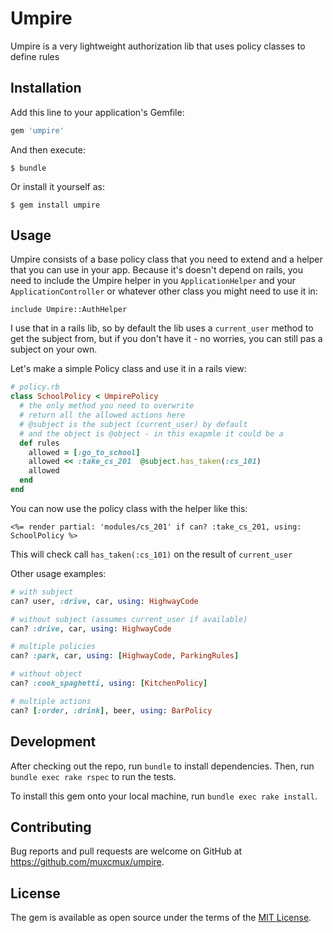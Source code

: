 # Umpire

Umpire is a very lightweight authorization lib that uses policy classes to define rules

## Installation

Add this line to your application's Gemfile:

```ruby
gem 'umpire'
```

And then execute:

    $ bundle

Or install it yourself as:

    $ gem install umpire

## Usage

Umpire consists of a base policy class that you need to extend and a helper that you can use in your app.
Because it's doesn't depend on rails, you need to include the Umpire helper in you `ApplicationHelper`
and your `ApplicationController` or whatever other class you might need to use it in:

    include Umpire::AuthHelper

I use that in a rails lib, so by default the lib uses a `current_user` method to get the subject from,
but if you don't have it - no worries, you can still pas a subject on your own.

Let's make a simple Policy class and use it in a rails view:

```ruby
# policy.rb
class SchoolPolicy < UmpirePolicy
  # the only method you need to overwrite
  # return all the allowed actions here
  # @subject is the subject (current_user) by default
  # and the object is @object - in this exapmle it could be a
  def rules
    allowed = [:go_to_school]
    allowed << :take_cs_201  @subject.has_taken(:cs_101)
    allowed
  end
end
```

You can now use the policy class with the helper like this:

    <%= render partial: 'modules/cs_201' if can? :take_cs_201, using: SchoolPolicy %>

This will check call `has_taken(:cs_101)` on the result of `current_user`

Other usage examples:

```ruby
# with subject
can? user, :drive, car, using: HighwayCode

# without subject (assumes current_user if available)
can? :drive, car, using: HighwayCode

# multiple policies
can? :park, car, using: [HighwayCode, ParkingRules]

# without object
can? :cook_spaghetti, using: [KitchenPolicy]

# multiple actions
can? [:order, :drink], beer, using: BarPolicy
```

## Development

After checking out the repo, run `bundle` to install dependencies.
Then, run `bundle exec rake rspec` to run the tests.

To install this gem onto your local machine, run `bundle exec rake install`.

## Contributing

Bug reports and pull requests are welcome on GitHub at https://github.com/muxcmux/umpire.


## License

The gem is available as open source under the terms of the [MIT License](http://opensource.org/licenses/MIT).

